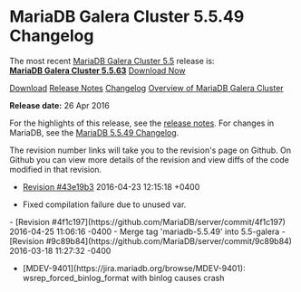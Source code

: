 # MariaDB Galera Cluster 5.5.49 Changelog

The most recent [MariaDB Galera Cluster 5.5](/kb/en/galera/) release is:<br>
<span class="cstm-style lead"><strong>[MariaDB Galera Cluster 5.5.63](/replication/galera-cluster/mariadb-galera-cluster-releases/mariadb-galera-55-release-notes/mariadb-galera-cluster-5563-release-notes)</strong> [Download<span>&nbsp;</span>Now](https://downloads.mariadb.org/mariadb-galera/5.5)</span>

[Download](http://downloads.mariadb.org/mariadb-galera/5.5.49)
[Release Notes](/replication/galera-cluster/mariadb-galera-cluster-releases/mariadb-galera-55-release-notes/mariadb-galera-cluster-5549-release-notes)
[Changelog](/replication/galera-cluster/mariadb-galera-cluster-releases/mariadb-galera-55-changelogs/mariadb-galera-cluster-5549-changelog)
[Overview of MariaDB Galera Cluster](/replication/galera-cluster/what-is-mariadb-galera-cluster)

<strong>Release date:</strong> 26 Apr 2016

For the highlights of this release, see the
[release notes](/replication/galera-cluster/mariadb-galera-cluster-releases/mariadb-galera-55-release-notes/mariadb-galera-cluster-5549-release-notes). For changes in
MariaDB, see the [MariaDB 5.5.49 Changelog](/kb/en/mariadb-5549-changelog/).

The revision number links will take you to the revision's page on Github. On
Github you can view more details of the revision and view diffs of the code
modified in that revision.

- [Revision #43e19b3](https://github.com/MariaDB/server/commit/43e19b3)
<span class="cstm-style datetime">2016-04-23 12:15:18 +0400</span>
<ul start="1"><li>Fixed compilation failure due to unused var.
</li></ul>
- <span class="cstm-style datetime">[Revision #4f1c197](https://github.com/MariaDB/server/commit/4f1c197) 2016-04-25 11:06:16 -0400 - Merge tag 'mariadb-5.5.49' into 5.5-galera</span>
- [Revision #9c89b84](https://github.com/MariaDB/server/commit/9c89b84)
<span class="cstm-style datetime">2016-03-18 11:27:32 -0400</span>
<ul start="1"><li>[MDEV-9401](https://jira.mariadb.org/browse/MDEV-9401): wsrep_forced_binlog_format with binlog causes crash
</li></ul>
